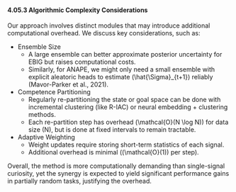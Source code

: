 #### 4.05.3 Algorithmic Complexity Considerations

Our approach involves distinct modules that may introduce additional computational overhead. We discuss key considerations, such as:
- Ensemble Size
  - A large ensemble can better approximate posterior uncertainty for EBIG but raises computational costs.
  - Similarly, for ANAPE, we might only need a small ensemble with explicit aleatoric heads to estimate \(\hat{\Sigma}_{t+1}\) reliably (Mavor-Parker et al., 2021).
- Competence Partitioning
  - Regularly re-partitioning the state or goal space can be done with incremental clustering (like R-IAC) or neural embedding + clustering methods.
  - Each re-partition step has overhead \(\mathcal{O}(N \log N)\) for data size \(N\), but is done at fixed intervals to remain tractable.
- Adaptive Weighting
  - Weight updates require storing short-term statistics of each signal.
  - Additional overhead is minimal (\(\mathcal{O}(1)\) per step).

Overall, the method is more computationally demanding than single-signal curiosity, yet the synergy is expected to yield significant performance gains in partially random tasks, justifying the overhead.
